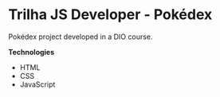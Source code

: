 <h1> Trilha JS Developer - Pokédex </h1>

<p>Pokédex project developed in a DIO course.</p>

<p><strong>Technologies</strong></p>
    <ul>
        <li>HTML</li>
        <li>CSS</li>
        <li>JavaScript</li>
    </ul>

